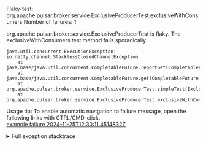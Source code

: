         
Flaky-test: org.apache.pulsar.broker.service.ExclusiveProducerTest.exclusiveWithConsumers
Number of failures: 1

org.apache.pulsar.broker.service.ExclusiveProducerTest is flaky. The exclusiveWithConsumers test method fails sporadically.

```
java.util.concurrent.ExecutionException: io.netty.channel.StacklessClosedChannelException
	at java.base/java.util.concurrent.CompletableFuture.reportGet(CompletableFuture.java:396)
	at java.base/java.util.concurrent.CompletableFuture.get(CompletableFuture.java:2073)
	at org.apache.pulsar.broker.service.ExclusiveProducerTest.simpleTest(ExclusiveProducerTest.java:215)
	at org.apache.pulsar.broker.service.ExclusiveProducerTest.exclusiveWithConsumers(ExclusiveProducerTest.java:423)
```

Usage tip: To enable automatic navigation to failure message, open the following links with CTRL/CMD-click.  
[example failure 2024-11-25T12:30:11.4514832Z](https://github.com/apache/pulsar/actions/runs/12009749403/job/33475625524#step:10:1172)  


<details>
<summary>Full exception stacktrace</summary>
<code><pre>
java.util.concurrent.ExecutionException: io.netty.channel.StacklessClosedChannelException
	at java.base/java.util.concurrent.CompletableFuture.reportGet(CompletableFuture.java:396)
	at java.base/java.util.concurrent.CompletableFuture.get(CompletableFuture.java:2073)
	at org.apache.pulsar.broker.service.ExclusiveProducerTest.simpleTest(ExclusiveProducerTest.java:215)
	at org.apache.pulsar.broker.service.ExclusiveProducerTest.exclusiveWithConsumers(ExclusiveProducerTest.java:423)
	at java.base/jdk.internal.reflect.DirectMethodHandleAccessor.invoke(DirectMethodHandleAccessor.java:103)
	at java.base/java.lang.reflect.Method.invoke(Method.java:580)
	at org.testng.internal.invokers.MethodInvocationHelper.invokeMethod(MethodInvocationHelper.java:139)
	at org.testng.internal.invokers.InvokeMethodRunnable.runOne(InvokeMethodRunnable.java:47)
	at org.testng.internal.invokers.InvokeMethodRunnable.call(InvokeMethodRunnable.java:76)
	at org.testng.internal.invokers.InvokeMethodRunnable.call(InvokeMethodRunnable.java:11)
	at java.base/java.util.concurrent.FutureTask.run(FutureTask.java:317)
	at java.base/java.util.concurrent.ThreadPoolExecutor.runWorker(ThreadPoolExecutor.java:1144)
	at java.base/java.util.concurrent.ThreadPoolExecutor$Worker.run(ThreadPoolExecutor.java:642)
	at java.base/java.lang.Thread.run(Thread.java:1583)
Caused by: io.netty.channel.StacklessClosedChannelException
	at io.netty.channel.AbstractChannel$AbstractUnsafe.write(Object, ChannelPromise)(Unknown Source)

</pre></code>
</details>

